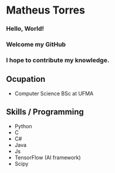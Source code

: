 # Matheus Torres

### Hello, World!
### Welcome my GitHub
### I hope to contribute my knowledge.


## Ocupation
- Computer Science BSc at UFMA


## Skills / Programming
- Python
- C
- C#
- Java
- Js
- TensorFlow (AI framework)
- Scipy
